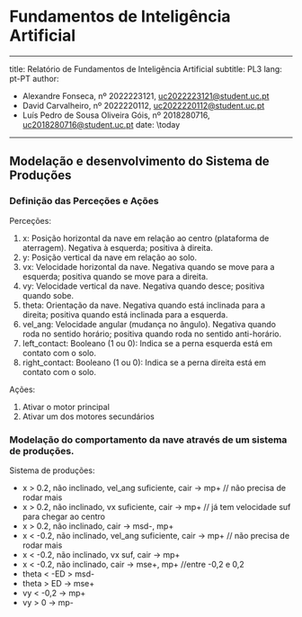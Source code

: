 # Fundamentos de Inteligência Artificial

---
title: Relatório de Fundamentos de Inteligência Artificial
subtitle: PL3
lang: pt-PT
author:
  - Alexandre Fonseca, nº 2022223121, uc2022223121@student.uc.pt
  - David Carvalheiro, nº 2022220112, uc2022220112@student.uc.pt
  - Luís Pedro de Sousa Oliveira Góis, nº 2018280716, uc2018280716@student.uc.pt
date: \today
---

## Modelação e desenvolvimento do Sistema de Produções

### Definição das Perceções e Ações

Perceções:

1. x: Posição horizontal da nave em relação ao centro (plataforma de aterragem).
   Negativa à esquerda; positiva à direita.
2. y: Posição vertical da nave em relação ao solo.
3. vx: Velocidade horizontal da nave. Negativa quando se move para a esquerda;
positiva quando se move para a direita.
4. vy: Velocidade vertical da nave. Negativa quando desce; positiva quando sobe.
5. theta: Orientação da nave. Negativa quando está inclinada para a direita;
positiva quando está inclinada para a esquerda.
6. vel_ang: Velocidade angular (mudança no ângulo). Negativa quando roda no sentido
horário; positiva quando roda no sentido anti-horário.
7. left_contact: Booleano (1 ou 0): Indica se a perna esquerda está em contato com o solo.
8. right_contact: Booleano (1 ou 0): Indica se a perna direita está em contato com o solo.

Ações:

1. Ativar o motor principal
2. Ativar um dos motores secundários

### Modelação do comportamento da nave através de um sistema de produções.

Sistema de produções:

- x > 0.2,  não inclinado, vel_ang suficiente, cair -> mp+        // não precisa de rodar mais
- x > 0.2,  não inclinado, vx suficiente,      cair -> mp+        // já tem velocidade suf para chegar ao centro
- x > 0.2,  não inclinado, cair                     -> msd-, mp+
- x < -0.2, não inclinado, vel_ang suficiente, cair -> mp+        // não precisa de rodar mais
- x < -0.2, não inclinado, vx suf,             cair -> mp+
- x < -0.2, não inclinado, cair -> mse+,       mp+
	//entre -0,2 e 0,2
- theta < -ED  > msd-
- theta >  ED -> mse+
- vy < -0,2 -> mp+
- vy > 0 -> mp-
